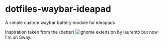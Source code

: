 # dotfiles-waybar-ideapad
A simple custom waybar battery module for ideapads

Inspiration taken from the (better) ![gnome extension](https://github.com/laurento/gnome-shell-extension-ideapad) by laurento but now I'm on Sway.
